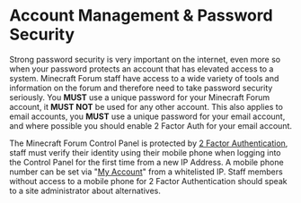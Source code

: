 # Account Management & Password Security

Strong password security is very important on the internet, even more so when your password protects an account that has elevated access to a system. Minecraft Forum staff have access to a wide variety of tools and information on the forum and therefore need to take password security seriously. You **MUST** use a unique password for your Minecraft Forum account, it **MUST NOT** be used for any other account. This also applies to email accounts, you **MUST** use a unique password for your email account, and where possible you should enable 2 Factor Auth for your email account.

The Minecraft Forum Control Panel is protected by [2 Factor Authentication][2fa], staff must verify their identity using their mobile phone when logging into the Control Panel for the first time from a new IP Address. A mobile phone number can be set via "[My Account][my-account]" from a whitelisted IP. Staff members without access to a mobile phone for 2 Factor Authentication should speak to a site administrator about alternatives.

[2fa]: <https://en.wikipedia.org/wiki/Two-factor_authentication>
[my-account]: <http://www.minecraftforum.net/account>
